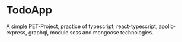 # TodoApp
A simple PET-Project, practice of typescript, react-typescript, apollo-express, graphql, module scss and mongoose technologies. 
